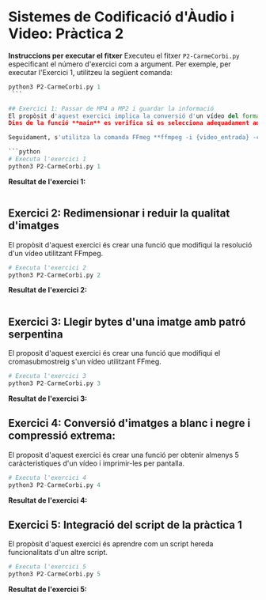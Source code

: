 # Sistemes de Codificació d'Àudio i Video: Pràctica 2
**Instruccions per executar el fitxer**
Executeu el fitxer `P2-CarmeCorbi.py` especificant el número d'exercici com a argument. Per exemple, per executar l'Exercici 1, utilitzeu la següent comanda:
   ```python
   python3 P2-CarmeCorbi.py 1
   	```

## Exercici 1: Passar de MP4 a MP2 i guardar la informació
El propòsit d'aquest exercici implica la conversió d'un vídeo del format MP4 al format MP2 i guardar la informació del vídeo en un fitxer d'informació.
Dins de la funció **main** es verifica si es selecciona adequadament aquest exercici. Primer de tot, es defineix el video d'entrada que en el meu cas és el BigBuckBunny i també es defineix el nom del video de sortida. També es declara el nom del fitxer de text on es guardarà la informació.

Seguidament, s'utilitza la comanda FFmeg **ffmpeg -i {video_entrada} -c:v mpeg2video -c:a mp2 {video_sortida}**, on -i video_entrada especifica el vídeo d'entrada, -c:v mpeg2video especifica el codec de vídeo que s'utilitzarà per a la sortida (s'utilitza el códec de vídeo MPEG-2), -c:a mp2 especifica el codec d'àudio que s'utilitzarà en la sortida (s'utilitza el còdec d'àudio MP2). Finalment, es crida a la funció info. He creat la funció **info** que utilitza ffmpeg per extreure l'informació d'un fitxer de vídeo i guarda aquesta informació en un arxiu de text.

```python
# Executa l'exercici 1
python3 P2-CarmeCorbi.py 1
```
**Resultat de l'exercici 1:**

![]()


## Exercici 2: Redimensionar i reduir la qualitat d'imatges
El propòsit d'aquest exercici és crear una funció que modifiqui la resolució d'un vídeo utilitzant FFmpeg.


```python
# Executa l'exercici 2
python3 P2-CarmeCorbi.py 2
```
**Resultat de l'exercici 2:**

![]()

## Exercici 3: Llegir bytes d'una imatge amb patró serpentina
El proposit d'aquest exercici és crear una funció que modifiqui el cromasubmostreig s'un vídeo utilitzant FFmeg.


```python
# Executa l'exercici 3
python3 P2-CarmeCorbi.py 3
```
**Resultat de l'exercici 3:**
![]()

## Exercici 4: Conversió d'imatges a blanc i negre i compressió extrema:
El proposit d'aquest exercici és crear una funció per obtenir almenys 5 caràcteristiques d'un vídeo i imprimir-les per pantalla.



```python
# Executa l'exercici 4
python3 P2-CarmeCorbi.py 4
```
**Resultat de l'exercici 4:**
![]()

## Exercici 5: Integració del script de la pràctica 1
El propòsit d'aquest exercici és aprendre com un script hereda funcionalitats d'un altre script.


```python
# Executa l'exercici 5
python3 P2-CarmeCorbi.py 5
```
**Resultat de l'exercici 5:**

![]()

